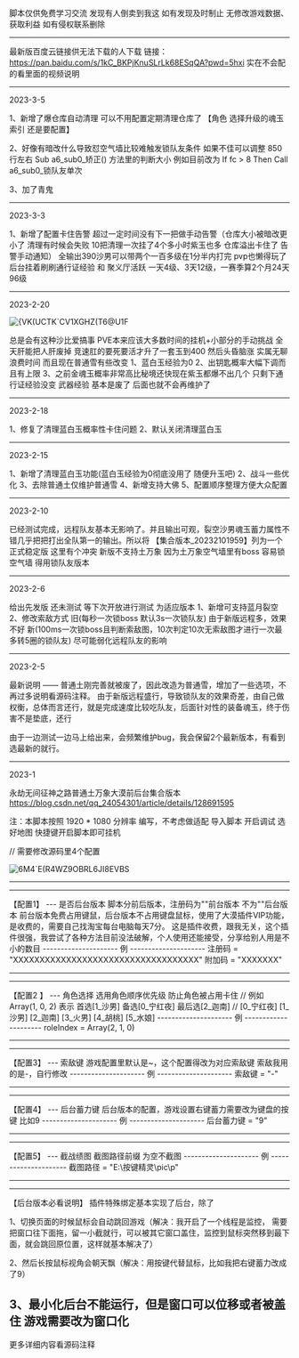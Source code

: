 脚本仅供免费学习交流 发现有人倒卖到我这 如有发现及时制止 无修改游戏数据、获取利益 如有侵权联系删除 
****************************************************************************************************************
最新版百度云链接供无法下载的人下载 链接：https://pan.baidu.com/s/1kC_BKPjKnuSLrLk68ESqQA?pwd=5hxi
实在不会配的看里面的视频说明
****************************************************************************************************************
2023-3-5

1、新增了爆仓库自动清理 可以不用配置定期清理仓库了 【角色 选择升级的魂玉索引 还是要配置】

2、好像有暗改什么导致怼空气墙比较难触发锁队友条件 如果不佳可以调整 850行左右 Sub a6_sub0_矫正() 方法里的判断大小 例如目前改为 If fc > 8 Then Call a6_sub0_锁队友单次

3、加了青鬼

****************************************************************************************************************
2023-3-3

1、新增了配置卡住告警 超过一定时间没有下一把做手动告警（仓库大小被暗改更小了 清理有时候会失败 10把清理一次挂了4个多小时紫玉也多 仓库溢出卡住了 告警手动通知）
全输出390沙男可以带两个一百多级在1分半内打完 pvp也懒得玩了 后台挂着刷刷通行证经验 和 聚义厅活跃 一天4级、3天12级，一赛季算2个月24天96级
        	
****************************************************************************************************************
2023-2-20

![{VK(UCTK`CV1XGHZ(T6@U1F](https://user-images.githubusercontent.com/31399434/219964659-1a07178d-9dba-4177-b92d-5250eb069939.png)

总是会有这种沙比爱搞事 PVE本来应该大多数时间的挂机+小部分的手动挑战 全天肝能把人肝废掉 竞速肛的要死要活才升了一套玉到400 然后头昏脑涨 实属无聊浪费时间 而且现在普通雪有些改变 1、蓝白玉经验为0 2、出钥匙概率大幅下调而且有上限 3、之前金魂玉概率非常高比秘境还快现在紫玉都爆不出几个 
只剩下通行证经验没变 武器经验 基本是废了 后面也就不会再维护了
****************************************************************************************************************
2023-2-18

1、修复了清理蓝白玉概率性卡住问题 2、默认关闭清理蓝白玉
****************************************************************************************************************
2023-2-15 

1、新增了清理蓝白玉功能(蓝白玉经验为0彻底没用了 随便升玉吧) 2、战斗一些优化 3、去除普通土仅维护普通雪 4、新增支持大佛 5、配置顺序整理方便大众配置 
****************************************************************************************************************
2023-2-10

已经测试完成，远程队友基本无影响了。并且输出可观，裂空沙男魂玉蓄力属性不错几乎把把打出全队第一的输出。所以将 【集合版本_20232101959】列为一个正式稳定版
这里有个冲突 新版不支持土万象 因为土万象空气墙里有boss 容易锁空气墙 得用锁队友版本
****************************************************************************************************************
2023-2-6

给出先发版 还未测试 等下次开放进行测试 为适应版本 
1、新增可支持蓝月裂空  
2、修改索敌方式 
旧(每秒一次锁boss 默认3s一次锁队友) 由于新版远程多，效果不好
新(100ms一次锁boss且判断索敌图，10次判定10次无索敌图才进行一次最多转5圈的锁队友) 尽可能弱化远程队友的影响
****************************************************************************************************************
2023-2-5

最新说明 —— 普通土刚完善就被废了，因此改造为普通雪，增加了一些选项，不再过多说明看源码注释。
由于新版远程盛行，导致锁队友的效果奇差，由自己做权衡，总体而言还行，就是完成速度比较吃队友，后面针对性的装备魂玉，终于伤害不是垫底，还行

由于一边测试一边马上给出来，会频繁维护bug，我会保留2个最新版本，有看到选最新的就行。

****************************************************************************************************************
2023-1

永劫无间征神之路普通土万象大漠前后台集合版本
https://blog.csdn.net/qq_24054301/article/details/128691595

注：本脚本按照 1920 * 1080 分辨率 编写，不考虑做适配 
导入脚本 开启调试 选好地图 快捷键开启脚本即可挂机  

// 需要修改源码里4个配置

![6M4`E(R4WZ9OBRL6JI8EVBS](https://user-images.githubusercontent.com/31399434/215375888-89cc2b4a-70d1-4850-b594-6ad338cfe47a.png)

****************************************************************************************************************
****************************************************************************************************************
【配置1】 --- 是否后台版本
脚本分前后版本，注册码为""前台版本 不为""后台版本
前台版本免费占用键鼠，后台版本不占用键盘鼠标，使用了大漠插件VIP功能，是收费的，需要自己找淘宝每台电脑每天7分。
这是插件收费，跟我无关，这个插件很强，我尝试了各种方法目前没法破解，个人使用还能接受，分享给别人用是不小的数目
--------------------- 例 ---------------------
注册码 = "XXXXXXXXXXXXXXXXXXXXXXXXXXXXXXXXXXX"
附加码 = "XXXXXXX"
****************************************************************************************************************
****************************************************************************************************************
【配置2 】 --- 角色选择
选用角色顺序优先级 防止角色被占用卡住
    // 例如 Array(1, 0, 2) 表示 首选[1_沙男] 备选[0_宁红夜] 最后选[2_迦南]
    // [0_宁红夜] [1_沙男] [2_迦南] [3_火男] [4_胡桃] [5_水娘]
--------------------- 例 ---------------------
roleIndex = Array(2, 1, 0)
****************************************************************************************************************
****************************************************************************************************************
【配置3】 --- 索敌键
游戏配置里默认是~，这个配置得改为对应索敌键
索敌我用的是-，自行修改
--------------------- 例 ---------------------
索敌键 = "-"
****************************************************************************************************************
****************************************************************************************************************
【配置4】 --- 后台蓄力键 
后台版本的配置，游戏设置右键蓄力需要改为键盘的按键 比如9
--------------------- 例 ---------------------
后台蓄力键 = "9"
****************************************************************************************************************
****************************************************************************************************************
【配置5】 --- 截战绩图
 截图路径前缀 为空不截图
--------------------- 例 ---------------------
截图路径 = "E:\按键精灵\pic\p"
****************************************************************************************************************
****************************************************************************************************************

【后台版本必看说明】
插件特殊绑定基本实现了后台，除了

1、切换页面的时候鼠标会自动跳回游戏（解决：我开启了一个线程是监控，
需要把窗口往下面拖，留一小截就行，可以被其它窗口盖住，监控到鼠标突然移到最下面，就会跳回原位置，这样就基本解决了）

2、然后长按鼠标视角会朝天飘（解决：用按键代替鼠标，比如我把右键蓄力改成了9）

3、最小化后台不能运行，但是窗口可以位移或者被盖住 游戏需要改为窗口化
-----------------------------------------------------------------------------------------------------

更多详细内容看源码注释
